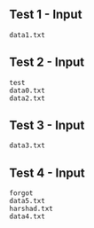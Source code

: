 ## Test 1 - Input
```
data1.txt

```

## Test 2 - Input
```
test
data0.txt
data2.txt

```

## Test 3 - Input
```
data3.txt

```

## Test 4 - Input
```
forgot
data5.txt
harshad.txt
data4.txt

```